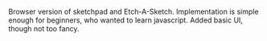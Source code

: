 Browser version of sketchpad and Etch-A-Sketch. Implementation is simple enough for beginners, who wanted to learn javascript. Added basic UI, though not too fancy.